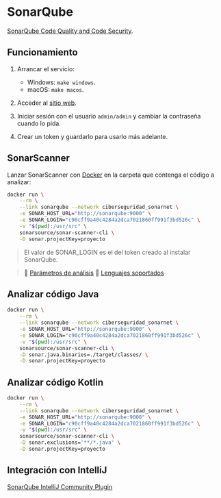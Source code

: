 # SonarQube

[SonarQube Code Quality and Code Security](https://www.sonarqube.org).

## Funcionamiento

1. Arrancar el servicio:

    - Windows: `make windows`.
    - macOS: `make macos`.

2. Acceder al [sitio web](http://localhost:9000).

3. Iniciar sesión con el usuario `admin/admin` y cambiar la contraseña cuando lo pida.

4. Crear un token y guardarlo para usarlo más adelante.

## SonarScanner

Lanzar SonarScanner con [Docker](https://docs.sonarqube.org/latest/analysis/scan/sonarscanner/) en la carpeta que
contenga el código a analizar:

```bash
docker run \
    --rm \
    --link sonarqube --network ciberseguridad_sonarnet \
    -e SONAR_HOST_URL="http://sonarqube:9000" \
    -e SONAR_LOGIN="c90cff9a40c4284a2dca7021860ff991f3bd526c" \
    -v "$(pwd):/usr/src" \
    sonarsource/sonar-scanner-cli \
    -D sonar.projectKey=proyecto
```

> El valor de SONAR_LOGIN es el del token creado al instalar SonarQube.

> :book: [Parámetros de análisis](https://docs.sonarqube.org/latest/analysis/analysis-parameters/)
> :book: [Lenguajes soportados](https://docs.sonarqube.org/latest/analysis/languages/overview/)

## Analizar código Java

```bash
docker run \
    --rm \
    --link sonarqube --network ciberseguridad_sonarnet \
    -e SONAR_HOST_URL="http://sonarqube:9000" \
    -e SONAR_LOGIN="c90cff9a40c4284a2dca7021860ff991f3bd526c" \
    -v "$(pwd):/usr/src" \
    sonarsource/sonar-scanner-cli \
    -D sonar.java.binaries=./target/classes/ \
    -D sonar.projectKey=proyecto
```

## Analizar código Kotlin

```bash
docker run \
    --rm \
    --link sonarqube --network ciberseguridad_sonarnet \
    -e SONAR_HOST_URL="http://sonarqube:9000" \
    -e SONAR_LOGIN="c90cff9a40c4284a2dca7021860ff991f3bd526c" \
    -v "$(pwd):/usr/src" \
    sonarsource/sonar-scanner-cli \
    -D sonar.exclusions='**/*.java' \
    -D sonar.projectKey=proyecto
```

## Integración con IntelliJ

[SonarQube IntelliJ Community Plugin](https://github.com/sonar-intellij-plugin/sonar-intellij-plugin)
